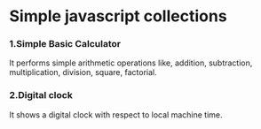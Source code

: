 # Simple javascript collections

### 1.Simple Basic Calculator

It performs simple arithmetic operations like, addition, subtraction, multiplication, division, square, factorial.

### 2.Digital clock

It shows a digital clock with respect to local machine time. 
